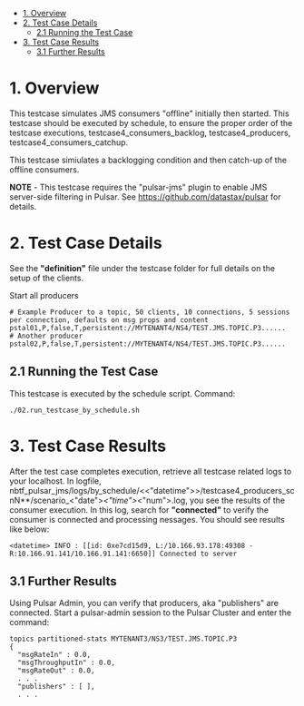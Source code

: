 
- [1. Overview](#1-overview)
- [2. Test Case Details](#2-test-case-details)
  - [2.1 Running the Test Case](#21-running-the-test-case)
- [3. Test Case Results](#3-test-case-results)
  - [3.1 Further Results](#31-further-results)
# 1. Overview
This testcase simulates JMS consumers "offline" initially then started.  This testcase should be executed by schedule, to ensure the proper order of the testcase executions, testcase4_consumers_backlog, testcase4_producers, testcase4_consumers_catchup.

This testcase simiulates a backlogging condition and then catch-up of the offline consumers.

**NOTE** - This testcase requires the "pulsar-jms" plugin to enable JMS server-side filtering in Pulsar. See https://github.com/datastax/pulsar for details.

# 2. Test Case Details
See the **"definition"** file under the testcase folder for full details on the setup of the clients.

Start all producers
```
# Example Producer to a topic, 50 clients, 10 connections, 5 sessions per connection, defaults on msg props and content
pstal01,P,false,T,persistent://MYTENANT4/NS4/TEST.JMS.TOPIC.P3......
# Another producer
pstal02,P,false,T,persistent://MYTENANT4/NS4/TEST.JMS.TOPIC.P3......
```

## 2.1 Running the Test Case

This testcase is executed by the schedule script.  Command:
```
./02.run_testcase_by_schedule.sh
```

# 3. Test Case Results
After the test case completes execution, retrieve all testcase related logs to your localhost.  In logfile, nbtf_pulsar_jms/logs/by_schedule/<<"datetime">>/testcase4_producers_scnN**/scenario_<"date">_<"time">_<"num">.log, you see the results of the consumer execution.  In this log, search for **"connected"** to verify the consumer is connected and processing nessages.  You should see results like below:
```
<datetime> INFO : [[id: 0xe7cd15d9, L:/10.166.93.178:49308 - R:10.166.91.141/10.166.91.141:6650]] Connected to server
```

## 3.1 Further Results
Using Pulsar Admin, you can verify that producers, aka "publishers" are connected.  Start a pulsar-admin session to the Pulsar Cluster and enter the command:
```
topics partitioned-stats MYTENANT3/NS3/TEST.JMS.TOPIC.P3
{
  "msgRateIn" : 0.0,
  "msgThroughputIn" : 0.0,
  "msgRateOut" : 0.0,
  . . .
  "publishers" : [ ],
  . . .
        
```
